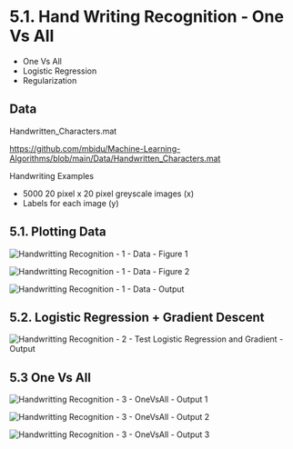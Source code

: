 # 5.1. Hand Writing Recognition - One Vs All
- One Vs All
- Logistic Regression
- Regularization

## Data
Handwritten_Characters.mat

https://github.com/mbidu/Machine-Learning-Algorithms/blob/main/Data/Handwritten_Characters.mat

Handwriting Examples
- 5000 20 pixel x 20 pixel greyscale images (x)
- Labels for each image (y)

## 5.1. Plotting Data

![Handwritting Recognition - 1 - Data - Figure 1](https://user-images.githubusercontent.com/84108349/151633911-62c24f84-2cde-4122-bd65-64cdabf9bec4.PNG)

![Handwritting Recognition - 1 - Data - Figure 2](https://user-images.githubusercontent.com/84108349/151633940-43ade8eb-b892-4e1c-bc56-77ebf3954d67.PNG)

![Handwritting Recognition - 1 - Data - Output](https://user-images.githubusercontent.com/84108349/151633970-8ca70e9c-f447-4813-99b7-b49933a041c5.PNG)

## 5.2. Logistic Regression + Gradient Descent

![Handwritting Recognition - 2 - Test Logistic Regression and Gradient - Output](https://user-images.githubusercontent.com/84108349/151634013-39f7ae44-824d-487e-8b9a-6f0400969d4b.PNG)

## 5.3 One Vs All

![Handwritting Recognition - 3 - OneVsAll - Output 1](https://user-images.githubusercontent.com/84108349/151634031-47c656a3-b5d5-4bca-a915-73d929ce43e6.PNG)

![Handwritting Recognition - 3 - OneVsAll - Output 2](https://user-images.githubusercontent.com/84108349/151634039-2f963985-c02e-42bb-9285-d69f5508c097.PNG)

![Handwritting Recognition - 3 - OneVsAll - Output 3](https://user-images.githubusercontent.com/84108349/151634050-be8c19d4-cd49-4999-b0c5-fae791ed412a.PNG)
